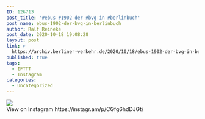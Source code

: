 ```yaml
---
ID: 126713
post_title: '#ebus #1902 der #bvg in #berlinbuch'
post_name: ebus-1902-der-bvg-in-berlinbuch
author: Ralf Reineke
post_date: 2020-10-18 19:08:28
layout: post
link: >
  https://archiv.berliner-verkehr.de/2020/10/18/ebus-1902-der-bvg-in-berlinbuch/
published: true
tags:
  - IFTTT
  - Instagram
categories:
  - Uncategorized
---
```

<div><img src='https://scontent-yyz1-1.cdninstagram.com/v/t51.29350-15/121668433_1648526981983843_2892343118238778236_n.jpg?_nc_cat=110&_nc_sid=8ae9d6&_nc_ohc=GnZoLUPnyTgAX-0T_9b&_nc_ht=scontent-yyz1-1.cdninstagram.com&oh=18ffeab304534bdadcdb414ecef8e289&oe=5FB31AFE' style='max-width:600px;' /><br/><div>View on Instagram https://instagr.am/p/CGfg6hdDJGt/</div></div>